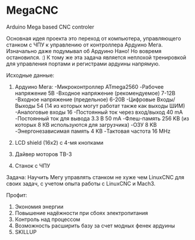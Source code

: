 # MegaCNC
Arduino Mega based CNC controler

Основная идея проекта это переход от компьютера, управляющего станком с ЧПУ к управлению от контроллера Ардуино Мега.
Изначально даже подумывал об Ардуино Нано! Но вовремя остановился. :)
К тому же эта задача является неплохой тренировкой для управления портами и регистрами ардуины напрямую.

Исходные данные:
1. Ардуино Мега:
    -Микроконтроллер	ATmega2560
    -Рабочее напряжение	5В
    -Входное напряжение (рекомендуемое)	7-12В
    -Входное напряжение (предельное)	6-20В
    -Цифровые Входы/Выходы	54  (14 из которых могут работат также как выходы ШИМ)
    -Аналоговые входы	16
    -Постоянный ток через вход/выход   	40 mA
    -Постоянный ток для вывода 3.3 В	50 mA
    -Флеш-память	256 KB  (из которых 8 КB используются для загрузчика)
    -ОЗУ	8 KB
    -Энергонезависимая память	4 KB
    -Тактовая частота	16 MHz

2. LCD shield (16x2) c 4-мя кнопками
3. Дайвер моторов TB-3
4. Станок с ЧПУ

Задача:
  Научить Мегу управлять станком не хуже чем LinuxCNC для своих задач, с учетом опыта работы с LinuxCNC и Mach3.
  
Профит: 
  1. Экономия энергии
  2. Повышение надёжности при сбоях электропитания
  3. Контроль над процессом
  4. Возможность расширить базу за счет модных фенек ардуины 
  4. SKILLUP


